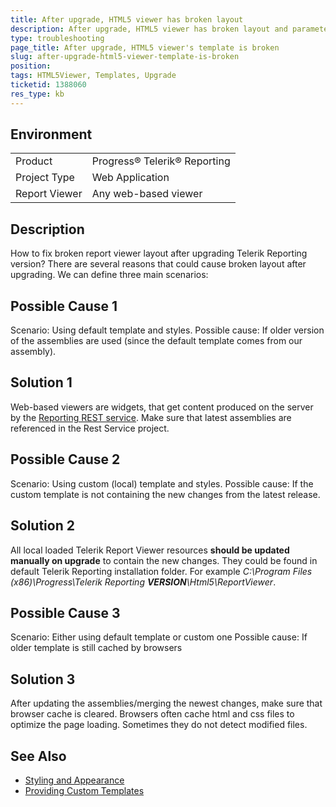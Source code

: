 ```yaml
---
title: After upgrade, HTML5 viewer has broken layout
description: After upgrade, HTML5 viewer has broken layout and parameters are missing
type: troubleshooting
page_title: After upgrade, HTML5 viewer's template is broken
slug: after-upgrade-html5-viewer-template-is-broken
position: 
tags: HTML5Viewer, Templates, Upgrade
ticketid: 1388060
res_type: kb
---
```


## Environment
<table>
	<tr>
		<td>Product</td>
		<td>Progress® Telerik® Reporting</td>
	</tr>
	<tr>
		<td>Project Type</td>
		<td>Web Application</td>
	</tr>
	<tr>
		<td>Report Viewer</td>
		<td>Any web-based viewer</td>
	</tr>
</table>


## Description
How to fix broken report viewer layout after upgrading Telerik Reporting version?
There are several reasons that could cause broken layout after upgrading. We can define three main scenarios:

## Possible Cause 1
Scenario: Using default template and styles. 
Possible cause: If older version of the assemblies are used (since the default template comes from our assembly).

## Solution 1
Web-based viewers are widgets, that get content produced on the server by the [Reporting REST service](../telerik-reporting-rest-conception). Make sure that latest assemblies are referenced in the Rest Service project.

## Possible Cause 2
Scenario: Using custom (local) template and styles.
Possible cause: If the custom template is not containing the new changes from the latest release.

## Solution 2
All local loaded Telerik Report Viewer resources **should be updated manually on upgrade** to contain the new changes. They could be found in default Telerik Reporting installation folder. For example *C:\Program Files (x86)\Progress\Telerik Reporting **VERSION**\Html5\ReportViewer*.

## Possible Cause 3
Scenario: Either using default template or custom one
Possible cause: If older template is still cached by browsers

## Solution 3
After updating the assemblies/merging the newest changes, make sure that browser cache is cleared. Browsers often cache html and css files to optimize the page loading. Sometimes they do not detect modified files.

## See Also
- [Styling and Appearance](../html5-report-viewer-styling-and-appearance)
- [Providing Custom Templates](../html5-report-viewer-customizing-providing-template)
